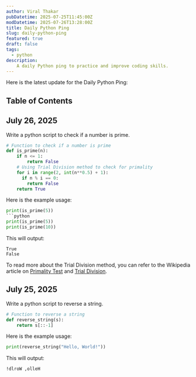 ```yaml
---
author: Viral Thakar
pubDatetime: 2025-07-25T11:45:00Z
modDatetime: 2025-07-26T13:28:00Z
title: Daily Python Ping
slug: daily-python-ping
featured: true
draft: false
tags:
  - python
description:
    A daily Python ping to practice and improve coding skills.
---
```


Here is the latest update for the Daily Python Ping:
## Table of Contents

## July 26, 2025
Write a python script to check if a number is prime.
```python
# Function to check if a number is prime
def is_prime(n):
    if n <= 1:
        return False
    # Using Trial Division method to check for primality
    for i in range(2, int(n**0.5) + 1):
      if n % i == 0:
        return False
    return True
```
Here is the example usage:
```python
print(is_prime(5))
```python
print(is_prime(5))
print(is_prime(10))
```
This will output:
```
True
False
```

To read more about the Trial Division method, you can refer to the Wikipedia article on [Primality Test](https://en.wikipedia.org/wiki/Primality_test#Complexity) and [Trial Division](https://en.wikipedia.org/wiki/Trial_division).

## July 25, 2025
Write a python script to reverse a string.
```python
# Function to reverse a string
def reverse_string(s):
    return s[::-1]
```
Here is the example usage:
```python
print(reverse_string("Hello, World!"))
```
This will output:
```
!dlroW ,olleH
```